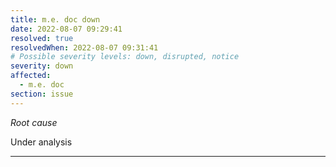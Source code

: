 ```yaml
---
title: m.e. doc down
date: 2022-08-07 09:29:41
resolved: true
resolvedWhen: 2022-08-07 09:31:41
# Possible severity levels: down, disrupted, notice
severity: down
affected:
  - m.e. doc
section: issue
---
```


*Root cause*

Under analysis

---



